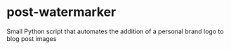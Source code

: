 # post-watermarker
Small Python script that automates the addition of a personal brand logo to blog post images
